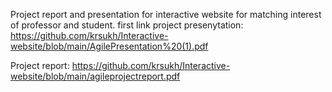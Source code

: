 Project report and presentation for interactive website for matching interest of professor and student.
first link project presenytation: https://github.com/krsukh/Interactive-website/blob/main/AgilePresentation%20(1).pdf

Project report: https://github.com/krsukh/Interactive-website/blob/main/agileprojectreport.pdf
